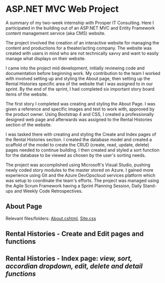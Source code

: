 # ASP.NET MVC Web Project
 
A summary of my two-week internship with Prosper IT Consulting.
Here I participated in the building out of an ASP.NET MVC and Entity Framework content management service (aka CMS) website. 

The project involved the creation of an interactive website for managing the content and productions for a theater/acting company. 
The website was created with users in mind who are not technically savvy and want to easily manage what displays on their website.

I came into the project mid development, initially reviewing code and documentation before beginning work. My contribution to the team I worked with involved setting up and styling the About page, then setting up the Rental Histories specific area of the website that I was assigned to in our sprint. By the end of the sprint, I had completed six important story board items of the website.

The first story I completed was creating and styling the About Page. I was given a reference and specific images and text to work with, approved by the product owner. Using Bootstrap 4 and CSS, I created a professionally designed web page and afterwards was assigned to the Rental Histories section of the website.

I was tasked there with creating and styling the Create and Index pages of the Rental Histories section. I created the database model and created a scaffold of the model to create the CRUD (create, read, update, delete) pages needed to continue building. 
I then created and styled a sort function for the database to be viewed as chosen by the user's sorting needs.

The project was accomplished using Microsoft's Visual Studio, pushing newly coded story modules to the master stored on Azure.
I gained more experience using Git and the Azure DevOpscloud services platform which was setup to coordinate the team's efforts. The project was managed using the Agile Scrum Framework having a Sprint Planning Session, Daily Stand-ups and Weekly Code Retrospectives. 

## About Page

Relevant files/folders: [About.cshtml](https://github.com/Michael1388/ASP.NET-CMS-Web-Project/blob/main/Home/About.cshtml), [Site.css](https://github.com/Michael1388/ASP.NET-CMS-Web-Project/blob/main/Areas/Site.css)

## Rental Histories - Create and Edit pages and functions

## Rental Histories -  Index page: *view, sort, accordian dropdown, edit, delete and detail functions*

